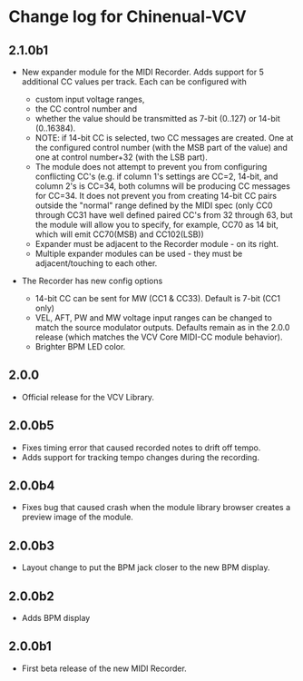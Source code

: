 # Change log for Chinenual-VCV

## 2.1.0b1

* New expander module for the MIDI Recorder.  Adds support for 5 additional
  CC values per track. Each can be configured with 
  * custom input voltage ranges, 
  * the CC control number and 
  * whether the value should be transmitted as 7-bit (0..127) or 14-bit (0..16384).
  * NOTE: if 14-bit CC is selected, two CC messages are created.  One at the configured control number (with the MSB part of the value) and one at control number+32 (with the LSB part).   
  * The module does not attempt to prevent you from configuring conflicting CC's (e.g. if column 1's settings are CC=2, 14-bit, and column 2's is CC=34, both columns will be producing CC messages for CC=34.  It does not prevent you from creating 14-bit CC pairs outside the "normal" range defined by the MIDI spec (only CC0 through CC31 have well defined paired CC's from 32 through 63, but the module will allow you to specify, for example, CC70 as 14 bit, which will emit CC70(MSB) and CC102(LSB))
  * Expander must be adjacent to the Recorder module - on its right.
  * Multiple expander modules can be used - they must be adjacent/touching to each other.

* The Recorder has new config options 
  * 14-bit CC can be sent for MW (CC1 & CC33). Default is 7-bit (CC1 only)
  * VEL, AFT, PW and MW voltage input ranges can be changed to match the source modulator outputs.   Defaults remain as in the 2.0.0 release (which matches the VCV Core MIDI-CC module behavior).
  * Brighter BPM LED color.

## 2.0.0

* Official release for the VCV Library.

## 2.0.0b5

* Fixes timing error that caused recorded notes to drift off tempo.  
* Adds support for tracking tempo changes during the recording.

## 2.0.0b4

* Fixes bug that caused crash when the module library browser creates a preview image of the module.

## 2.0.0b3

* Layout change to put the BPM jack closer to the new BPM display. 

## 2.0.0b2

* Adds BPM display

## 2.0.0b1

* First beta release of the new MIDI Recorder.
